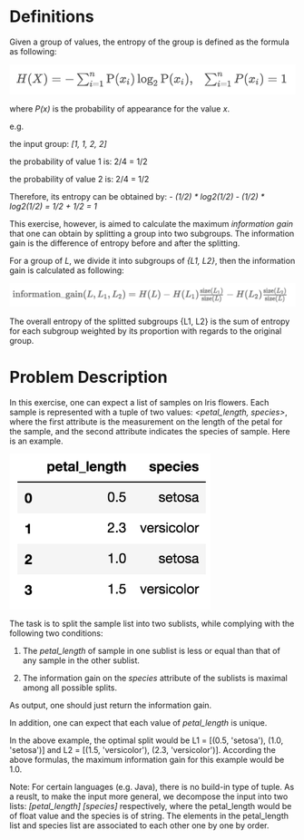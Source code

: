 # Definitions #

Given a group of values, the entropy of the group is defined as the formula as following:

![](entropy_formula.png)

where *P(x)* is the probability of appearance for the value *x*.

e.g.

the input group: *[1, 1, 2, 2]*

the probability of value 1 is:  2/4 = 1/2

the probability of value 2 is:  2/4 = 1/2

Therefore, its entropy can be obtained by: *- (1/2) * log2(1/2) - (1/2) * log2(1/2) = 1/2 + 1/2 = 1*

This exercise, however, is aimed to calculate the maximum *information gain* that one can obtain by splitting a group into two subgroups. The information gain is the difference of entropy before and after the splitting.

For a group of *L*, we divide it into subgroups of *{L1, L2}*, then the information gain is calculated as following:

![](information_gain_formula.png)

The overall entropy of the splitted subgroups {L1, L2} is the sum of entropy for each subgroup weighted by its proportion with regards to the original group.

# Problem Description #
 
In this exercise, one can expect a list of samples on Iris flowers. Each sample is represented with a tuple of two values: *<petal_length, species>*, where the first attribute is the measurement on the length of the petal for the sample, and the second attribute indicates the species of sample. Here is an example.

![](exercise_info_gain.png)

The task is to split the sample list into two sublists, while complying with the following two conditions:

1. The *petal_length* of sample in one sublist is less or equal than that of any sample in the other sublist.

2. The information gain on the *species* attribute of the sublists is maximal among all possible splits.

As output, one should just return the information gain.

In addition, one can expect that each value of *petal_length* is unique.  


In the above example, the optimal split would be L1 = [(0.5, 'setosa'), (1.0, 'setosa')] and L2 = [(1.5, 'versicolor'), (2.3, 'versicolor')]. According the above formulas, the maximum information gain for this example would be 1.0.

Note:  For certain languages (e.g. Java), there is no build-in type of tuple. As a reuslt, to make the input more general, we decompose the input into two lists: *[petal_length]* *[species]* respectively, where the petal_length would be of float value and the species is of string. The elements in the petal_length list and species list are associated to each other one by one by order.
 